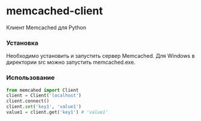 # memcached-client
Клиент Memcached для Python

### Установка
Необходимо установить и запустить сервер Memcached. Для Windows в директории src можно запустить memcached.exe.

### Использование
```python
from memcahed import Client
client = Client('localhost')
client.connect()
client.set('key1', 'value1')
value1 = client.get('key1') # 'value1'
```
